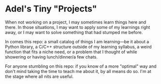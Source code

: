 # Adel's Tiny "Projects"

When not working on a project, I may sometimes learn things here and there. In those situations, I may want to apply some of my learnings right away, or I may want to solve something that had stumped me before.

In comes this repo: a small catalog of things I am learning—be it about a Python library, a C/C++ structure outside of my learning syllabus, a weird function that fits a niche need, or a problem that I thought of while showering or having lunch/dinner/a few chats.

For anyone stumbling on this repo: if you know of a more "optimal" way and don't mind taking the time to teach me about it, by all means do so. I'm at the stage where all nits are useful.
